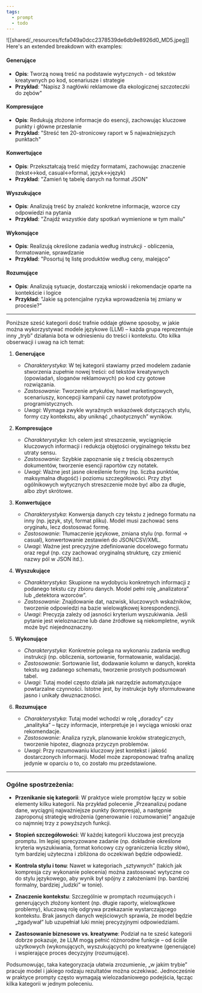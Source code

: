```yaml
---
tags:
  - prompt
  - todo
---
```




![[shared/_resources/fcfa049a0dcc2378539de6db9e8926d0_MD5.jpeg]]
Here's an extended breakdown with examples:

#### Generujące
- **Opis**: Tworzą nową treść na podstawie wytycznych - od tekstów kreatywnych po kod, scenariusze i strategie
- **Przykład**: "Napisz 3 nagłówki reklamowe dla ekologicznej szczoteczki do zębów"

#### Kompresujące
- **Opis**: Redukują złożone informacje do esencji, zachowując kluczowe punkty i główne przesłanie
- **Przykład**: "Streść ten 20-stronicowy raport w 5 najważniejszych punktach"

#### Konwertujące
- **Opis**: Przekształcają treść między formatami, zachowując znaczenie (tekst↔kod, casual↔formal, język↔język)
- **Przykład**: "Zamień tę tabelę danych na format JSON"

#### Wyszukujące
- **Opis**: Analizują treść by znaleźć konkretne informacje, wzorce czy odpowiedzi na pytania
- **Przykład**: "Znajdź wszystkie daty spotkań wymienione w tym mailu"

#### Wykonujące
- **Opis**: Realizują określone zadania według instrukcji - obliczenia, formatowanie, sprawdzanie
- **Przykład**: "Posortuj tę listę produktów według ceny, malejąco"

#### Rozumujące
- **Opis**: Analizują sytuacje, dostarczają wnioski i rekomendacje oparte na kontekście i logice
- **Przykład**: "Jakie są potencjalne ryzyka wprowadzenia tej zmiany w procesie?"

----
Poniższe sześć kategorii dość trafnie oddaje główne sposoby, w jakie można wykorzystywać modele językowe (LLM) – każda grupa reprezentuje inny „tryb” działania bota w odniesieniu do treści i kontekstu. Oto kilka obserwacji i uwag na ich temat:

1. **Generujące**
    
    - _Charakterystyka_: W tej kategorii stawiamy przed modelem zadanie stworzenia zupełnie nowej treści: od tekstów kreatywnych (opowiadań, sloganów reklamowych) po kod czy gotowe rozwiązania.
    - _Zastosowanie_: Tworzenie artykułów, haseł marketingowych, scenariuszy, koncepcji kampanii czy nawet prototypów programistycznych.
    - _Uwagi_: Wymaga zwykle wyraźnych wskazówek dotyczących stylu, formy czy kontekstu, aby uniknąć „chaotycznych” wyników.
2. **Kompresujące**
    
    - _Charakterystyka_: Ich celem jest streszczenie, wyciągnięcie kluczowych informacji i redukcja objętości oryginalnego tekstu bez utraty sensu.
    - _Zastosowanie_: Szybkie zapoznanie się z treścią obszernych dokumentów, tworzenie esencji raportów czy notatek.
    - _Uwagi_: Ważne jest jasne określenie formy (np. liczba punktów, maksymalna długość) i poziomu szczegółowości. Przy zbyt ogólnikowych wytycznych streszczenie może być albo za długie, albo zbyt skrótowe.
3. **Konwertujące**
    
    - _Charakterystyka_: Konwersja danych czy tekstu z jednego formatu na inny (np. język, styl, format pliku). Model musi zachować sens oryginału, lecz dostosować formę.
    - _Zastosowanie_: Tłumaczenie językowe, zmiana stylu (np. formal → casual), konwertowanie zestawień do JSON/CSV/XML.
    - _Uwagi_: Ważne jest precyzyjne zdefiniowanie docelowego formatu oraz reguł (np. czy zachować oryginalną strukturę, czy zmienić nazwy pól w JSON itd.).
4. **Wyszukujące**
    
    - _Charakterystyka_: Skupione na wydobyciu konkretnych informacji z podanego tekstu czy zbioru danych. Model pełni rolę „analizatora” lub „detektora wzorców”.
    - _Zastosowanie_: Znajdowanie dat, nazwisk, kluczowych wskaźników, tworzenie odpowiedzi na bazie wielowątkowej korespondencji.
    - _Uwagi_: Precyzja zależy od jasności kryterium wyszukiwania. Jeśli pytanie jest wieloznaczne lub dane źródłowe są niekompletne, wynik może być niejednoznaczny.
5. **Wykonujące**
    
    - _Charakterystyka_: Konkretnie polega na wykonaniu zadania według instrukcji (np. obliczenia, sortowanie, formatowanie, walidacja).
    - _Zastosowanie_: Sortowanie list, dodawanie kolumn w danych, korekta tekstu wg zadanego schematu, tworzenie prostych podsumowań tabel.
    - _Uwagi_: Tutaj model często działa jak narzędzie automatyzujące powtarzalne czynności. Istotne jest, by instrukcje były sformułowane jasno i unikały dwuznaczności.
6. **Rozumujące**
    
    - _Charakterystyka_: Tutaj model wchodzi w rolę „doradcy” czy „analityka” – łączy informacje, interpretuje je i wyciąga wnioski oraz rekomendacje.
    - _Zastosowanie_: Analiza ryzyk, planowanie kroków strategicznych, tworzenie hipotez, diagnoza przyczyn problemów.
    - _Uwagi_: Przy rozumowaniu kluczowy jest kontekst i jakość dostarczonych informacji. Model może zaproponować trafną analizę jedynie w oparciu o to, co zostało mu przedstawione.

---

### Ogólne spostrzeżenia:

- **Przenikanie się kategorii**: W praktyce wiele promptów łączy w sobie elementy kilku kategorii. Na przykład polecenie „Przeanalizuj podane dane, wyciągnij najważniejsze punkty (kompresja), a następnie zaproponuj strategię wdrożenia (generowanie i rozumowanie)” angażuje co najmniej trzy z powyższych funkcji.
    
- **Stopień szczegółowości**: W każdej kategorii kluczowa jest precyzja promptu. Im lepiej sprecyzowane zadanie (np. dokładnie określone kryteria wyszukiwania, format końcowy czy ograniczenia liczby słów), tym bardziej użyteczna i zbliżona do oczekiwań będzie odpowiedź.
    
- **Kontrola stylu i tonu**: Nawet w kategoriach „sztywnych” (takich jak kompresja czy wykonanie polecenia) można zastosować wytyczne co do stylu językowego, aby wynik był spójny z założeniami (np. bardziej formalny, bardziej „ludzki” w tonie).
    
- **Znaczenie kontekstu**: Szczególnie w promptach rozumujących i generujących złożony kontent (np. długie raporty, wielowątkowe problemy), kluczową rolę odgrywa przekazanie wystarczającego kontekstu. Brak jasnych danych wejściowych sprawia, że model będzie „zgadywał” lub uzupełniał luki mniej precyzyjnymi odpowiedziami.
    
- **Zastosowanie biznesowe vs. kreatywne**: Podział na te sześć kategorii dobrze pokazuje, że LLM mogą pełnić różnorodne funkcje – od ściśle użytkowych (wykonujących, wyszukujących) po kreatywne (generujące) i wspierające proces decyzyjny (rozumujące).
    

Podsumowując, taka kategoryzacja ułatwia zrozumienie, „w jakim trybie” pracuje model i jakiego rodzaju rezultatów można oczekiwać. Jednocześnie w praktyce prompty często wymagają wielozadaniowego podejścia, łącząc kilka kategorii w jednym poleceniu.